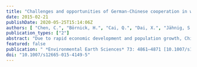 ```yaml
---
title: "Challenges and opportunities of German-Chinese cooperation in water science and technology"
date: 2015-02-21
publishDate: 2020-05-25T15:14:06Z
authors: [ "Chen, C.", "Börnick, H.", "Cai, Q.", "Dai, X.", "Jähnig, S. C.", "Kong, Y.", "Krebs, P.", "Künzer, C.", "Kunstmann, H.", "Liu, Y.", "Nixdorf, E.", "Pang, Z.", "Rode, M.", "Schueth, C.", "Song , Y.", "Yue, T.", "zhou", "Zhang , J.", "Kolditz, O." ]
publication_types: ["2"]
abstract: "Due to rapid economic development and population growth, China is facing severe water problems that include sea-level rise and increasing salinization, floods, water pollution, water shortage, soil erosion and ecosystem deterioration, as well as biodiversity loss. In recent decades, China is progressively more concerned with its water issues that are now at the center of social and political attention. Having to overcome similar challenges, Germany has taken a leading role in the field of water sciences and technology. In particular, China can benefit from the lessons learnt in Germany concerning the rehabilitation of water resources in areas heavily affected by chemical industry and mining after the reunification in 1989. German-Chinese cooperation in water sciences started over 25 years ago and dealt with increasing challenges in the 21st century. Following the open space workshop during the Water Research Horizon Conference in Berlin 2014, this article provides a view of some of the challenges and potential opportunities of German-Chinese cooperation in water science and technology."
featured: false
publication: " *Environmental Earth Sciences* 73: 4861–4871 [10.1007/s12665-015-4149-5](https://doi.org/10.1007/s12665-015-4149-5)"
doi: "10.1007/s12665-015-4149-5"
---
```


